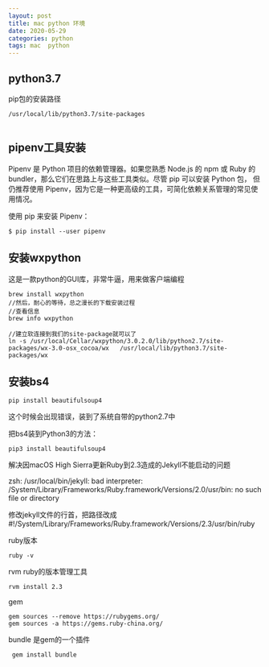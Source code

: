 ```yaml
---
layout: post
title: mac python 环境
date: 2020-05-29
categories: python
tags: mac  python
---
```



## python3.7


pip包的安装路径

```
/usr/local/lib/python3.7/site-packages


```


## pipenv工具安装

Pipenv 是 Python 项目的依赖管理器。如果您熟悉 Node.js 的 npm 或 Ruby 的 bundler，那么它们在思路上与这些工具类似。尽管 pip 可以安装 Python 包， 但仍推荐使用 Pipenv，因为它是一种更高级的工具，可简化依赖关系管理的常见使用情况。

使用 pip 来安装 Pipenv：
```
$ pip install --user pipenv
```

## 安装wxpython

这是一款python的GUI库，非常牛逼，用来做客户端编程

```
brew install wxpython
//然后，耐心的等待，总之漫长的下载安装过程
//查看信息
brew info wxpython

//建立软连接到我们的site-package就可以了
ln -s /usr/local/Cellar/wxpython/3.0.2.0/lib/python2.7/site-packages/wx-3.0-osx_cocoa/wx   /usr/local/lib/python3.7/site-packages/wx

```

## 安装bs4
```
pip install beautifulsoup4
```
这个时候会出现错误，装到了系统自带的python2.7中

 

把bs4装到Python3的方法：
```
pip3 install beautifulsoup4
```




解决因macOS High Sierra更新Ruby到2.3造成的Jekyll不能启动的问题

zsh: /usr/local/bin/jekyll: bad interpreter: /System/Library/Frameworks/Ruby.framework/Versions/2.0/usr/bin: no such file or directory

修改jekyll文件的行首，把路径改成#!/System/Library/Frameworks/Ruby.framework/Versions/2.3/usr/bin/ruby
  


ruby版本
```
ruby -v
```

rvm ruby的版本管理工具
```
rvm install 2.3
```

gem 
```
gem sources --remove https://rubygems.org/
gem sources -a https://gems.ruby-china.org/
```


bundle 是gem的一个插件
```
 gem install bundle
```
